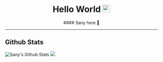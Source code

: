 <div align="center">
  <h1> Hello World <img src="https://media.giphy.com/media/hvRJCLFzcasrR4ia7z/giphy.gif" width="25px"></h1>
#### Sany here 👦
  
</div>






---
## Github Stats

![Sany's Github Stats](https://github-readme-stats.vercel.app/api?username=sany07&show_icons=true&hide_border=true)
![](https://komarev.com/ghpvc/?username=sany07)
</p>
